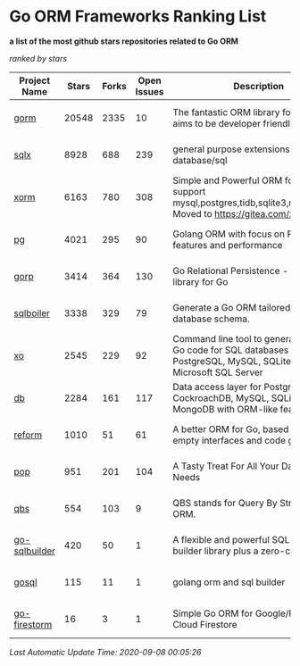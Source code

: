 Go ORM Frameworks Ranking List
==========

**a list of the most github stars repositories related to Go ORM**

*ranked by stars*

| Project Name | Stars | Forks | Open Issues | Description | Last Commit |
| ------------ | ----- | ----- | ----------- | ----------- | ----------- |
| [gorm](https://github.com/go-gorm/gorm) | 20548 | 2335 | 10 | The fantastic ORM library for Golang, aims to be developer friendly | 2020-09-06 04:22:05 |
| [sqlx](https://github.com/jmoiron/sqlx) | 8928 | 688 | 239 | general purpose extensions to golang's database/sql | 2020-06-15 14:10:59 |
| [xorm](https://github.com/go-xorm/xorm) | 6163 | 780 | 308 | Simple and Powerful ORM for Go, support mysql,postgres,tidb,sqlite3,mssql,oracle, Moved to https://gitea.com/xorm/xorm | 2019-10-15 07:03:49 |
| [pg](https://github.com/go-pg/pg) | 4021 | 295 | 90 | Golang ORM with focus on PostgreSQL features and performance | 2020-09-07 15:01:12 |
| [gorp](https://github.com/go-gorp/gorp) | 3414 | 364 | 130 | Go Relational Persistence - an ORM-ish library for Go | 2019-10-26 21:47:07 |
| [sqlboiler](https://github.com/volatiletech/sqlboiler) | 3338 | 329 | 79 | Generate a Go ORM tailored to your database schema. | 2020-07-03 19:16:51 |
| [xo](https://github.com/xo/xo) | 2545 | 229 | 92 | Command line tool to generate idiomatic Go code for SQL databases supporting PostgreSQL, MySQL, SQLite, Oracle, and Microsoft SQL Server | 2020-04-25 01:19:23 |
| [db](https://github.com/upper/db) | 2284 | 161 | 117 | Data access layer for PostgreSQL, CockroachDB, MySQL, SQLite and MongoDB with ORM-like features. | 2020-08-27 21:21:22 |
| [reform](https://github.com/go-reform/reform) | 1010 | 51 | 61 | A better ORM for Go, based on non-empty interfaces and code generation. | 2020-08-31 04:46:38 |
| [pop](https://github.com/gobuffalo/pop) | 951 | 201 | 104 | A Tasty Treat For All Your Database Needs | 2020-08-16 18:37:57 |
| [qbs](https://github.com/coocood/qbs) | 554 | 103 | 9 | QBS stands for Query By Struct. A Go ORM. | 2017-04-18 01:16:07 |
| [go-sqlbuilder](https://github.com/huandu/go-sqlbuilder) | 420 | 50 | 1 | A flexible and powerful SQL string builder library plus a zero-config ORM. | 2020-07-28 04:05:44 |
| [gosql](https://github.com/rushteam/gosql) | 115 | 11 | 1 | golang orm and sql builder | 2020-08-14 11:23:26 |
| [go-firestorm](https://github.com/jschoedt/go-firestorm) | 16 | 3 | 1 | Simple Go ORM for Google/Firebase Cloud Firestore | 2020-07-07 16:31:05 |

*Last Automatic Update Time: 2020-09-08 00:05:26*